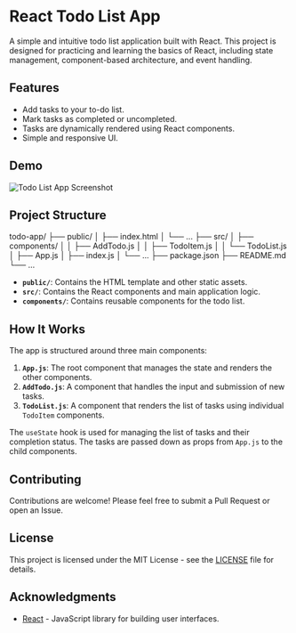 # React Todo List App

A simple and intuitive todo list application built with React. This project is designed for practicing and learning the basics of React, including state management, component-based architecture, and event handling.

## Features

- Add tasks to your to-do list.
- Mark tasks as completed or uncompleted.
- Tasks are dynamically rendered using React components.
- Simple and responsive UI.

## Demo

![Todo List App Screenshot](path/to/screenshot.png) <!-- Replace with actual screenshot path if needed -->

## Project Structure

todo-app/
├── public/
│ ├── index.html
│ └── ...
├── src/
│ ├── components/
│ │ ├── AddTodo.js
│ │ ├── TodoItem.js
│ │ └── TodoList.js
│ ├── App.js
│ ├── index.js
│ └── ...
├── package.json
├── README.md
└── ...

- **`public/`**: Contains the HTML template and other static assets.
- **`src/`**: Contains the React components and main application logic.
- **`components/`**: Contains reusable components for the todo list.

## How It Works

The app is structured around three main components:

1. **`App.js`**: The root component that manages the state and renders the other components.
2. **`AddTodo.js`**: A component that handles the input and submission of new tasks.
3. **`TodoList.js`**: A component that renders the list of tasks using individual `TodoItem` components.

The `useState` hook is used for managing the list of tasks and their completion status. The tasks are passed down as props from `App.js` to the child components.

## Contributing

Contributions are welcome! Please feel free to submit a Pull Request or open an Issue.

## License

This project is licensed under the MIT License - see the [LICENSE](LICENSE) file for details.

## Acknowledgments

- [React](https://reactjs.org/) - JavaScript library for building user interfaces.
